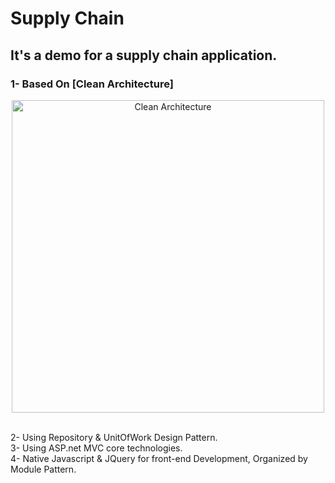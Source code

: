 # Supply Chain
## It's a demo for a supply chain application.
### 1- Based On  [Clean Architecture]

<p align="center"> 
  <img width="500" src="https://imgur.com/XblWFSU" alt="Clean Architecture">
</p>

<br />
2- Using Repository & UnitOfWork Design Pattern.
<br />
3- Using ASP.net MVC core technologies.
<br />
4- Native Javascript & JQuery for front-end Development, Organized by Module Pattern.
